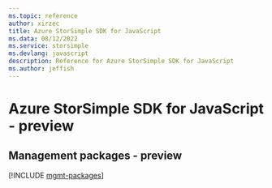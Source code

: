 ```yaml
---
ms.topic: reference
author: xirzec
title: Azure StorSimple SDK for JavaScript
ms.data: 08/12/2022
ms.service: storsimple
ms.devlang: javascript
description: Reference for Azure StorSimple SDK for JavaScript
ms.author: jeffish
---
```

# Azure StorSimple SDK for JavaScript - preview

## Management packages - preview
[!INCLUDE [mgmt-packages](storsimple-mgmt-index.md)]
